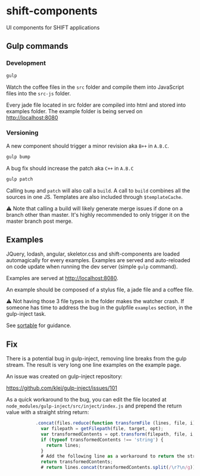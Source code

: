 # shift-components
UI components for SHIFT applications

## Gulp commands

### Development

```sh
gulp
```

Watch the coffee files in the `src` folder and compile them into
JavaScript files into the `src-js` folder.

Every jade file located in src folder are compiled into html and stored
into examples folder. The example folder is being served on
[http://localhost:8080](http://localhost:8080)


### Versioning

A new component should trigger a minor revision aka `B++` in `A.B.C`.

```sh
gulp bump
```

A bug fix should increase the patch aka `C++` in `A.B.C`

```sh
gulp patch
```

Calling `bump` and `patch` will also call a `build`. A call to `build`
combines all the sources in one JS. Templates are also included through
`$templateCache`.

:warning: Note that calling a build will likely generate merge issues if done
on a branch other than master. It's highly recommended to only trigger it on
the master branch post merge.

## Examples

JQuery, lodash, angular, skeletor.css and shift-components are loaded automagically for
every examples. Examples are served and auto-reloaded on code update when running the
dev server (simple `gulp` command).

Examples are served at [http://localhost:8080](http://localhost:8080).

An example should be composed of a stylus file, a jade file and a coffee file.

:warning: Not having those 3 file types in the folder makes the watcher crash. If
someone has time to address the bug in the gulpfile `examples` section, in the
gulp-inject task.

See [sortable](src/sortable/example/) for guidance.

## Fix

There is a potential bug in gulp-inject, removing line breaks from the gulp stream.
The result is very long one line examples on the example page.

An issue was created on gulp-inject repository:

https://github.com/klei/gulp-inject/issues/101

As a quick workaround to the bug, you can edit the file located at
`node_modules/gulp-inject/src/inject/index.js` and prepend the return value with
a straight string return:

```js
           .concat(files.reduce(function transformFile (lines, file, i) {
             var filepath = getFilepath(file, target, opt);
             var transformedContents = opt.transform(filepath, file, i, files.length, target);
             if (typeof transformedContents !== 'string') {
               return lines;
             }
             # Add the following line as a workaround to return the string directly
             return transformedContents;
             # return lines.concat(transformedContents.split(/\r?\n/g));
```
